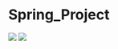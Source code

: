 # Spring_Project
<img src="https://img.shields.io/badge/spring-6DB33F?style=for-the-badge&logo=Spring&logoColor=white">
<img src="https://img.shields.io/badge/java-007369?style=for-the-badge&logo=Java&logoColor=white">

